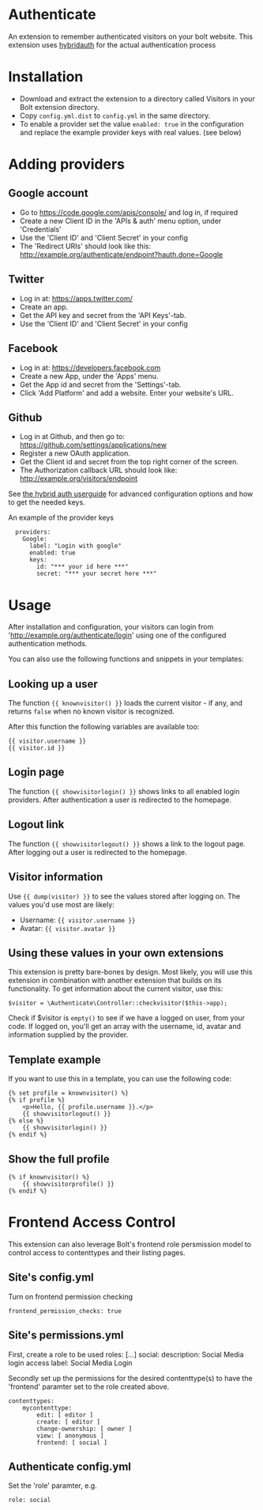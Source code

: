 Authenticate
============

An extension to remember authenticated visitors on your bolt website. This extension uses 
<a href="http://hybridauth.sourceforge.net" target="_blank">hybridauth</a> for the actual authentication process

Installation
============

  - Download and extract the extension to a directory called Visitors in your
    Bolt extension directory.
  - Copy `config.yml.dist` to `config.yml` in the same directory.
  - To enable a provider set the value `enabled: true` in the configuration and
    replace the example provider keys with real values. (see below)


Adding providers
================

Google account
--------------
  - Go to https://code.google.com/apis/console/ and log in, if required
  - Create a new Client ID in the 'APIs & auth' menu option, under 'Credentials'
  - Use the 'Client ID' and 'Client Secret' in your config
  - The 'Redirect URIs' should look like this:
    http://example.org/authenticate/endpoint?hauth.done=Google

Twitter
-------
  - Log in at: https://apps.twitter.com/
  - Create an app.
  - Get the API key and secret from the 'API Keys'-tab.
  - Use the 'Client ID' and 'Client Secret' in your config

Facebook
--------
  - Log in at: https://developers.facebook.com
  - Create a new App, under the 'Apps' menu. 
  - Get the App id and secret from the 'Settings'-tab.
  - Click 'Add Platform' and add a website. Enter your website's URL.

Github
------
  - Log in at Github, and then go to: https://github.com/settings/applications/new
  - Register a new OAuth application.
  - Get the Client id and secret from the top right corner of the screen.
  - The Authorization callback URL should look like: http://example.org/visitors/endpoint

See <a href="http://hybridauth.sourceforge.net/userguide.html" target="_blank">
the hybrid auth userguide</a> for advanced configuration options and how to get
the needed keys.

An example of the provider keys

```
  providers:
    Google:
      label: "Login with google"
      enabled: true
      keys:
        id: "*** your id here ***"
        secret: "*** your secret here ***"
```

Usage
=====

After installation and configuration, your visitors can login from 'http://example.org/authenticate/login' 
using one of the configured authentication methods.

You can also use the following functions and snippets in your templates:

Looking up a user
-----------------

The function `{{ knownvisitor() }}` loads the current visitor - if any, and returns `false` when no known visitor is recognized.

After this function the following variables are available too:

    {{ visitor.username }}
    {{ visitor.id }}

Login page
----------

The function `{{ showvisitorlogin() }}` shows links to all enabled login providers. After authentication a user is redirected to the homepage.

Logout link
-----------

The function `{{ showvisitorlogout() }}` shows a link to the logout page. After logging out a user is redirected to the homepage.

Visitor information
-------------------

Use `{{ dump(visitor) }}` to see the values stored after logging on. The values you'd use most are likely:

  - Username: `{{ visitor.username }}`
  - Avatar: `{{ visitor.avatar }}`

Using these values in your own extensions
-----------------------------------------

This extension is pretty bare-bones by design. Most likely, you will use this extension in combination with another extension that builds on its functionality. To get information about the current visitor, use this:

    $visitor = \Authenticate\Controller::checkvisitor($this->app);

Check if $visitor is `empty()` to see if we have a logged on user, from your code. If logged on, you'll get an array with the username, id, avatar and information supplied by the provider.


Template example
----------------

If you want to use this in a template, you can use the following code:

    {% set profile = knownvisitor() %}
    {% if profile %}
        <p>Hello, {{ profile.username }}.</p>
        {{ showvisitorlogout() }}
    {% else %}
        {{ showvisitorlogin() }}
    {% endif %}


Show the full profile
---------------------

    {% if knownvisitor() %}
        {{ showvisitorprofile() }}
    {% endif %}

Frontend Access Control
=======================

This extension can also leverage Bolt's frontend role persmission model to control access to contenttypes and their listing pages.

Site's config.yml
-----------------

Turn on frontend permission checking

    frontend_permission_checks: true

Site's permissions.yml
----------------------

First, create a role to be used
    roles:
        [...]
        social:
            description: Social Media login access
            label: Social Media Login

Secondly set up the permissions for the desired contenttype(s) to have the 'frontend' paramter set to the role created above.

    contenttypes:
        mycontenttype:
            edit: [ editor ]
            create: [ editor ]
            change-ownership: [ owner ]
            view: [ anonymous ]
            frontend: [ social ]

Authenticate config.yml
-----------------------

Set the 'role' paramter, e.g.

    role: social
